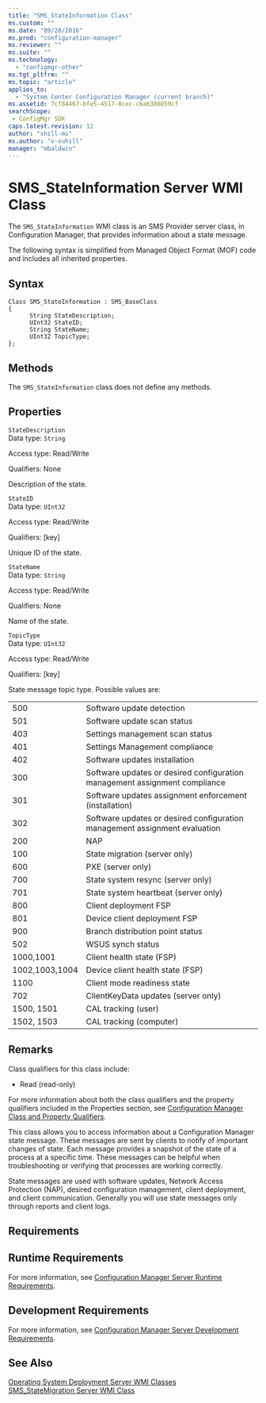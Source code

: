 ```yaml
---
title: "SMS_StateInformation Class"
ms.custom: ""
ms.date: "09/20/2016"
ms.prod: "configuration-manager"
ms.reviewer: ""
ms.suite: ""
ms.technology:
  - "configmgr-other"
ms.tgt_pltfrm: ""
ms.topic: "article"
applies_to:
  - "System Center Configuration Manager (current branch)"
ms.assetid: 7cf84467-bfe5-4517-8cec-c6a6380850cfsearchScope: - ConfigMgr SDK
caps.latest.revision: 12
author: "shill-ms"
ms.author: "v-suhill"
manager: "mbaldwin"
---
```

# SMS_StateInformation Server WMI Class
The `SMS_StateInformation` WMI class is an SMS Provider server class, in Configuration Manager, that provides information about a state message.  

 The following syntax is simplified from Managed Object Format (MOF) code and includes all inherited properties.  

## Syntax  

```  
Class SMS_StateInformation : SMS_BaseClass  
{  
      String StateDescription;  
      UInt32 StateID;  
      String StateName;  
      UInt32 TopicType;  
};  
```  

## Methods  
 The `SMS_StateInformation` class does not define any methods.  

## Properties  
 `StateDescription`  
 Data type: `String`  

 Access type: Read/Write  

 Qualifiers: None  

 Description of the state.  

 `StateID`  
 Data type: `UInt32`  

 Access type: Read/Write  

 Qualifiers: [key]  

 Unique ID of the state.  

 `StateName`  
 Data type: `String`  

 Access type: Read/Write  

 Qualifiers: None  

 Name of the state.  

 `TopicType`  
 Data type: `UInt32`  

 Access type: Read/Write  

 Qualifiers: [key]  

 State message topic type. Possible values are:  

|||  
|-|-|  
|500|Software update detection|  
|501|Software update scan status|  
|403|Settings management scan status|  
|401|Settings Management compliance|  
|402|Software updates installation|  
|300|Software updates or desired configuration management assignment compliance|  
|301|Software updates assignment enforcement (installation)|  
|302|Software updates or desired configuration management assignment evaluation|  
|200|NAP|  
|100|State migration (server only)|  
|600|PXE (server only)|  
|700|State system resync (server only)|  
|701|State system heartbeat (server only)|  
|800|Client deployment FSP|  
|801|Device client deployment FSP|  
|900|Branch distribution point status|  
|502|WSUS synch status|  
|1000,1001|Client health state (FSP)|  
|1002,1003,1004|Device client health state (FSP)|  
|1100|Client mode readiness state|  
|702|ClientKeyData updates (server only)|  
|1500, 1501|CAL tracking (user)|  
|1502, 1503|CAL tracking (computer)|  

## Remarks  
 Class qualifiers for this class include:  

-   Read (read-only)  

 For more information about both the class qualifiers and the property qualifiers included in the Properties section, see [Configuration Manager Class and Property Qualifiers](../../../develop/reference/misc/class-and-property-qualifiers.md).  

 This class allows you to access information about a Configuration Manager state message. These messages are sent by clients to notify of important changes of state. Each message provides a snapshot of the state of a process at a specific time. These messages can be helpful when troubleshooting or verifying that processes are working correctly.  

 State messages are used with software updates, Network Access Protection (NAP), desired configuration management, client deployment, and client communication. Generally you will use state messages only through reports and client logs.  

## Requirements  

## Runtime Requirements  
 For more information, see [Configuration Manager Server Runtime Requirements](../../../develop/core/reqs/server-runtime-requirements.md).  

## Development Requirements  
 For more information, see [Configuration Manager Server Development Requirements](../../../develop/core/reqs/server-development-requirements.md).  

## See Also  
 [Operating System Deployment Server WMI Classes](../../../develop/reference/osd/operating-system-deployment-server-wmi-classes.md)   
 [SMS_StateMigration Server WMI Class](../../../develop/reference/osd/sms_statemigration-server-wmi-class.md)
